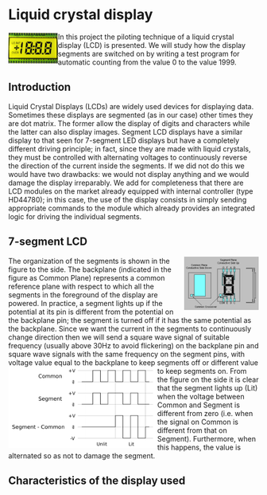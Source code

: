 # Liquid crystal display
<img align="left" src="pic/LCD.png" width=100/> In this project the piloting technique of a liquid crystal display (LCD) is presented. We will study how the display segments are switched on by writing a test program for automatic counting from the value 0 to the value 1999.
## Introduction
Liquid Crystal Displays (LCDs) are widely used devices for displaying data. Sometimes these displays are segmented (as in our case) other times they are dot matrix. The former allow the display of digits and characters while the latter can also display images. Segment LCD displays have a similar display to that seen for 7-segment LED displays but have a completely different driving principle; in fact, since they are made with liquid crystals, they must be controlled with alternating voltages to continuously reverse the direction of the current inside the segments. If we did not do this we would have two drawbacks: we would not display anything and we would damage the display irreparably. We add for completeness that there are LCD modules on the market already equipped with internal controller (type HD44780); in this case, the use of the display consists in simply sending appropriate commands to the module which already provides an integrated logic for driving the individual segments.
## 7-segment LCD
<img align="right" src="pic/lcd_struct.png" width=150/> The organization of the segments is shown in the figure to the side. The backplane (indicated in the figure as Common Plane) represents a common reference plane with respect to which all the segments in the foreground of the display are powered. In practice, a segment lights up if the potential at its pin is different from the potential on the backplane pin; the segment is turned off if it has the same potential as the backplane. Since we want the current in the segments to continuously change direction then we will send a square wave signal of suitable frequency (usually above 30Hz to avoid flickering) on the backplane pin and square wave signals with the same frequency on the segment pins, with voltage value equal to the backplane to keep segments off or different value to keep segments on.
<img align="left" src="pic/lcd_waveform-static_en.png" width=300/> From the figure on the side it is clear that the segment lights up (Lit) when the voltage between Common and Segment is different from zero (i.e. when the signal on Common is different from that on Segment). Furthermore, when this happens, the value is alternated so as not to damage the segment.

## Characteristics of the display used

